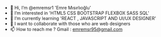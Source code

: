 - 👋 Hi, I’m @emremsr1 'Emre Mısırlıoğlu'
- 👀 I’m interested in 'HTML5 CSS BOOTSTRAP FLEXBOX SASS SQL'
- 🌱 I’m currently learning 'REACT , JAVASCRIPT AND UI/UX DESIGNER'
- 💞️ I want to collaborate with those who are web designers
- 📫 How to reach me ? Gmail : emremsr95@gmail.com 
<!---
emremsr1/emremsr1 is a ✨ special ✨ repository because its `README.md` (this file) appears on your GitHub profile.
You can click the Preview link to take a look at your changes.
--->
